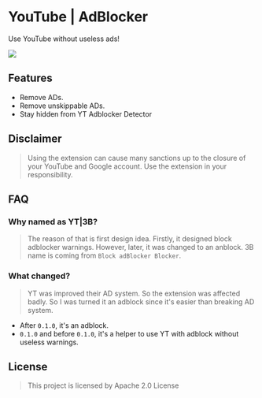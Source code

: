 # YouTube | AdBlocker

Use YouTube without useless ads!

![](https://github.com/malisipi/yt-3b/assets/87281783/9f3e5643-f4fd-4cde-949d-45cb08c7b7ac)

## Features

* Remove ADs.
* Remove unskippable ADs.
* Stay hidden from YT Adblocker Detector

## Disclaimer

> Using the extension can cause many sanctions up to the closure of your YouTube and Google account. Use the extension in your responsibility.

## FAQ

### Why named as YT|3B?

> The reason of that is first design idea. Firstly, it designed block adblocker warnings. However, later, it was changed to an anblock. 3B name is coming from `Block adBlocker Blocker`.

### What changed?

> YT was improved their AD system. So the extension was affected badly. So I was turned it an adblock since it's easier than breaking AD system.

* After `0.1.0`, it's an adblock.
* `0.1.0` and before `0.1.0`, it's a helper to use YT with adblock without useless warnings.

## License

> This project is licensed by Apache 2.0 License
